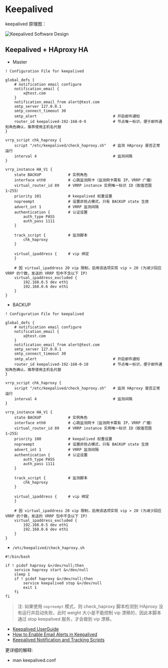 # Keepalived

keepalived 原理图：

![Keepalived Software Design](http://www.keepalived.org/images/Software%20Design.gif)

## Keepalived + HAproxy HA 

* Master

```
! Configuration File for keepalived

global_defs {
    # notification email configure
    notification_email {
        x@test.com
    }
    notification_email_from alert@test.com
    smtp_server 127.0.0.1 
    smtp_connect_timeout 30
    smtp_alert			                        # 开启邮件通知
    router_id keepalived-192-168-0-9            # 节点唯一标识，便于邮件通知角色确认，推荐使用主机名代替
}

vrrp_script chk_haproxy {
    script "/etc/keepalived/check_haproxy.sh"	# 监测 HAproxy 是否正常运行
    interval 4					                # 监测间隔
}

vrrp_instance HA_V1 {
    state BACKUP 		    # 实例角色
    interface eth0	        # 心跳监测网卡（监测网卡需有 IP，VRRP 广播）
    virtual_router_id 89	# VRRP instance 实例唯一标识 ID（取值范围 1~255）
    priority 101		    # keepalived 权重设置
    nopreempt			    # 设置非抢占模式，只有 BACKUP state 生效
    advert_int 1		    # VRRP 监测间隔
    authentication {		# 认证设置
        auth_type PASS
        auth_pass 1111
    }

    track_script {		    # 监测脚本
        chk_haproxy
    }

    virtual_ipaddress {		# vip 绑定
    }

    # 因 virtual_ipaddress 20 vip 限制，启用该选项实现 vip > 20 (为减少回应 VRRP 的个数，发送的 VRRP 包中不含以下 IP)
    virtual_ipaddress_excluded {
        192.168.0.5 dev eth1
        192.168.0.6 dev eth1
    }
}
```

* BACKUP

```
! Configuration File for keepalived

global_defs {
    # notification email configure
    notification_email {
        x@test.com
    }
    notification_email_from alert@test.com
    smtp_server 127.0.0.1 
    smtp_connect_timeout 30
    smtp_alert			                        # 开启邮件通知
    router_id keepalived-192-168-0-10           # 节点唯一标识，便于邮件通知角色确认，推荐使用主机名代替
}

vrrp_script chk_haproxy {
    script "/etc/keepalived/check_haproxy.sh"	# 监测 HAproxy 是否正常运行
    interval 4					                # 监测间隔
}

vrrp_instance HA_V1 {
    state BACKUP 		    # 实例角色
    interface eth0	        # 心跳监测网卡（监测网卡需有 IP，VRRP 广播）
    virtual_router_id 89	# VRRP instance 实例唯一标识 ID（取值范围 1~255）
    priority 100		    # keepalived 权重设置
    nopreempt			    # 设置非抢占模式，只有 BACKUP state 生效
    advert_int 1		    # VRRP 监测间隔
    authentication {		# 认证设置
        auth_type PASS
        auth_pass 1111
    }

    track_script {		    # 监测脚本
        chk_haproxy
    }

    virtual_ipaddress {		# vip 绑定
    }

    # 因 virtual_ipaddress 20 vip 限制，启用该选项实现 vip > 20 (为减少回应 VRRP 的个数，发送的 VRRP 包中不含以下 IP)
    virtual_ipaddress_excluded {
        192.168.0.5 dev eth1
        192.168.0.6 dev eth1
    }
}
```

* `/etc/keepalived/check_haproxy.sh`

```
#!/bin/bash

if ! pidof haproxy &>/dev/null;then
    service haproxy start &>/dev/null
    sleep 1
    if ! pidof haproxy &>/dev/null;then
        service keepalived stop &>/dev/null
        exit 1
    fi
fi
```

> 注: 如果使用 `nopreempt` 模式，则 check_haproxy 脚本检测到 HAproxy 没有运行并启动失败，此时 weight 大小是不能控制 vip 漂移的，因此本脚本通过 stop keepalived 服务，才会做到 vip 漂移。

* [Keepalived UserGuide](http://www.keepalived.org/pdf/UserGuide.pdf)
* [How to Enable Email Alerts in Keepalived](http://tecadmin.net/how-to-enable-email-alerts-in-keepalived/)
* [Keepalived Notification and Tracking Scripts](https://docs.oracle.com/cd/E37670_01/E41138/html/section_hxz_zdw_pr.html)

更详细的解释:

* man keepalived.conf
